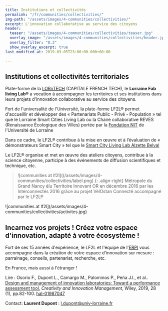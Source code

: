 ```yaml
---
title: Institutions et collectivités
permalink: "/fr/communities/collectivities/"
img-path: "/assets/images/4-communities/collectivities/"
excerpt: L'innovation collaborative au service des citoyens
header:
  teaser: "/assets/images/4-communities/collectivities/teaser.jpg"
  overlay_image: "/assets/images/4-communities/collectivities/header.jpg"
  overlay_filter: "0.3"
  show_overlay_excerpt: true
last_modified_at: 2019-03-05T23:00:00.000+00:00

---
```

## Institutions et collectivités territoriales

Plate-forme de la [LORnTECH](http://www.lorntech.eu/) (CAPITALE FRENCH TECH), le **Lorraine Fab living Lab®** a vocation à accompagner les territoires et ses institutions dans leurs projets d'innovation collaborative au service des citoyens.

Fort de l'universalité de l'Université, la plate-forme LF2L® permet d'accueillir et développer des « Partenariats Public - Privé - Population » tel que le Lorraine Smart Cities Living Lab ou la Chaire collaborative REVES (Renaissance Écologique des Villes) portée par la
[Fondation NIT](http://www.univ-lorraine.fr/content/fondation-noyau-dinnovation-technologique) de l'Université de Lorraine

Dans ce cadre, le LF2L® contribue à la mise en œuvre et à l’évaluation de « démonstrateurs Smart City » tel que le
[Smart City Living Lab Alzette Belval](https://www.epa-alzette-belval.fr/FR/Participer-Alzette-Belval/Living-Lab-Alzette-Belval.html)

Le LF2L® organise et met en œuvre des ateliers citoyens, contribue à la science citoyenne, participe à des événements de diffusion scientifiques et technique, etc.

> !\[communities at lf2l\]((/assets/images/4-communities/collectivities/label.png) {: .align-right}
> Métropole du Grand Nancy élu Territoire Innovant OR en décembre 2016 par les Interconnectés 2016 grâce au projet VélOstan Connecté accompagné par le LF2L®

!\[communities at lf2l\](/assets/images/4-communities/collectivities/activites.jpg)

## Incarnez vos projets ! Créez votre espace d'innovation, adapté à votre écosystème !

Fort de ses 15 années d'expérience, le LF2L et l'équipe de l'[ERPI](https://erpi.univ-lorraine.fr/) vous accompagne dans la création de votre espace d'innovation sur mesure : parrainage, conseils, partenariat, recherche, etc.

En France, mais aussi à l'étranger !

Lire : Osorio F., Dupont L., Camargo M., Palominos P., Peña J.I., et al.. [Design and management of innovation laboratories: Toward a performance assessment tool.](https://onlinelibrary.wiley.com/doi/full/10.1111/caim.12301) _Creativity and Innovation Management_, Wiley, 2019, 28 (1), pp.82-100.
[hal-01987047](https://hal.archives-ouvertes.fr/hal-01987047)

Contact: **Laurent Dupont** : l.dupont@univ-lorraine.fr 
